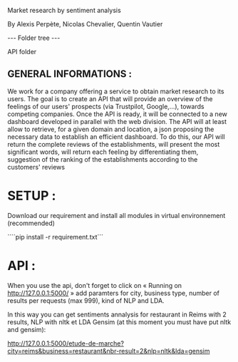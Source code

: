 Market research by sentiment analysis

By Alexis Perpète, Nicolas Chevalier, Quentin Vautier

--- Folder tree ---

API folder

## GENERAL INFORMATIONS :

We work for a company offering a service to obtain market research to its users.
The goal is to create an API that will provide an overview of the feelings of our users' prospects (via Trustpilot, Google,...), towards competing companies.
Once the API is ready, it will be connected to a new dashboard developed in parallel with the web division.
The API will at least allow to retrieve, for a given domain and location, a json proposing the necessary data to establish an efficient dashboard.
To do this, our API will return the complete reviews of the establishments, will present the most significant words, will return each feeling by differentiating them, suggestion of the ranking of the establishments according to the customers' reviews

# SETUP :

Download our requirement and install all modules in virtual environnement (recommended)

````pip install -r requirement.txt```


# API :

When you use the api, don't forget to click on « Running on http://127.0.0.1:5000/ »
add paramters for city, business type, number of results per requests (max 999), kind of NLP and LDA.

In this way you can get sentiments annalysis for restaurant in Reims with 2 results, NLP with nltk et LDA Gensim (at this moment you must have put nltk and gensim):

http://127.0.0.1:5000/etude-de-marche?city=reims&business=restaurant&nbr-result=2&nlp=nltk&lda=gensim
